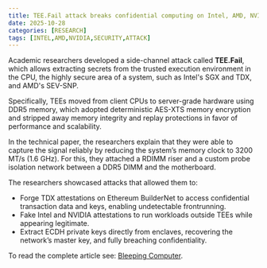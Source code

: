 ```yaml
---
title: TEE.Fail attack breaks confidential computing on Intel, AMD, NVIDIA CPUs
date: 2025-10-28
categories: [RESEARCH]
tags: [INTEL,AMD,NVIDIA,SECURITY,ATTACK]
---
```


Academic researchers developed a side-channel attack called **TEE.Fail**, which allows extracting secrets from the trusted execution environment in the CPU, the highly secure area of a system, such as Intel's SGX and TDX, and AMD's SEV-SNP.

Specifically, TEEs moved from client CPUs to server-grade hardware using DDR5 memory, which adopted deterministic AES-XTS memory encryption and stripped away memory integrity and replay protections in favor of performance and scalability.

In the technical paper, the researchers explain that they were able to capture the signal reliably by reducing the system’s memory clock to 3200 MT/s (1.6 GHz). For this, they attached a RDIMM riser and a custom probe isolation network between a DDR5 DIMM and the motherboard.

The researchers showcased attacks that allowed them to:
* Forge TDX attestations on Ethereum BuilderNet to access confidential transaction data and keys, enabling undetectable frontrunning.
* Fake Intel and NVIDIA attestations to run workloads outside TEEs while appearing legitimate.
* Extract ECDH private keys directly from enclaves, recovering the network’s master key, and fully breaching confidentiality.

To read the complete article see: [Bleeping Computer](httpss://www.bleepingcomputer.com/news/security/teefail-attack-breaks-confidential-computing-on-intel-amd-nvidia-cpus/).